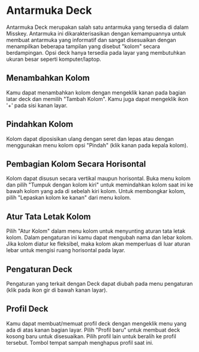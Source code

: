 # Antarmuka Deck

Antarmuka Deck merupakan salah satu antarmuka yang tersedia di dalam Misskey. Antarmuka ini dikarakterisasikan dengan kemampuannya untuk membuat antarmuka yang informatif dan sangat disesuaikan dengan menampilkan beberapa tampilan yang disebut "kolom" secara berdampingan.
Opsi deck hanya tersedia pada layar yang membutuhkan ukuran besar seperti komputer/laptop.

## Menambahkan Kolom

Kamu dapat menambahkan kolom dengan mengeklik kanan pada bagian latar deck dan memilih "Tambah Kolom". Kamu juga dapat mengeklik ikon '+' pada sisi kanan layar.

## Pindahkan Kolom

Kolom dapat diposisikan ulang dengan seret dan lepas atau dengan menggunakan menu kolom opsi "Pindah" (klik kanan pada kepala kolom).

## Pembagian Kolom Secara Horisontal

Kolom dapat disusun secara vertikal maupun horisontal. Buka menu kolom dan pilih "Tumpuk dengan kolom kiri" untuk memindahkan kolom saat ini ke bawah kolom yang ada di sebelah kiri kolom.
Untuk membongkar kolom, pilih "Lepaskan kolom ke kanan" dari menu kolom.

## Atur Tata Letak Kolom

Pilih "Atur Kolom" dalam menu kolom untuk menyunting aturan tata letak kolom. Dalam pengaturan ini kamu dapat mengubah nama dan lebar kolom.
Jika kolom diatur ke fleksibel, maka kolom akan memperluas di luar aturan lebar untuk mengisi ruang horisontal pada layar.

## Pengaturan Deck

Pengaturan yang terkait dengan Deck dapat diubah pada menu pengaturan (klik pada ikon gir di bawah kanan layar).

## Profil Deck

Kamu dapat membuat/memuat profil deck dengan mengeklik menu yang ada di atas kanan bagian layar. Pilih "Profil baru" untuk membuat deck kosong baru untuk disesuaikan. Pilih profil lain untuk beralih ke profil tersebut. Tombol tempat sampah menghapus profil saat ini.
